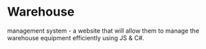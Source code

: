 # Warehouse
management system - a website that will allow them  to manage the warehouse equipment efficiently using JS &amp; C#.

